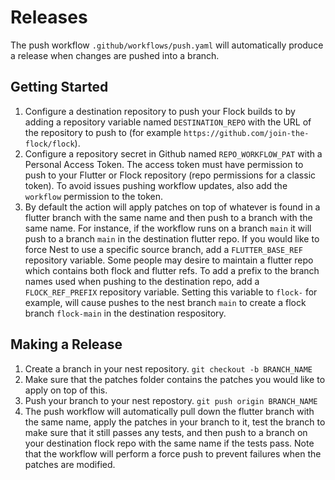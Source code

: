# Releases

The push workflow ```.github/workflows/push.yaml``` will automatically produce a release when changes are pushed into a branch.

## Getting Started

1. Configure a destination repository to push your Flock builds to by adding a repository variable named ```DESTINATION_REPO``` with the URL of the repository to push to (for example ```https://github.com/join-the-flock/flock```). 
2. Configure a repository secret in Github named ```REPO_WORKFLOW_PAT``` with a Personal Access Token. The access token must have permission to push to your Flutter or Flock repository (repo permissions for a classic token). To avoid issues pushing workflow updates, also add the ```workflow``` permission to the token.
3. By default the action will apply patches on top of whatever is found in a flutter branch with the same name and then push to a branch with the same name. For instance, if the workflow runs on a branch ```main``` it will push to a branch ```main``` in the destination flutter repo. If you would like to force Nest to use a specific source branch, add a ```FLUTTER_BASE_REF``` repository variable. Some people may desire to maintain a flutter repo which contains both flock and flutter refs. To add a prefix to the branch names used when pushing to the destination repo, add a ```FLOCK_REF_PREFIX``` repository variable. Setting this variable to ```flock-``` for example, will cause pushes to the nest branch ```main``` to create a flock branch ```flock-main``` in the destination respository.

## Making a Release

1. Create a branch in your nest repository. ```git checkout -b BRANCH_NAME```
2. Make sure that the patches folder contains the patches you would like to apply on top of this.
3. Push your branch to your nest repostory. ```git push origin BRANCH_NAME```
4. The push workflow will automatically pull down the flutter branch with the same name, apply the patches in your branch to it, test the branch to make sure that it still passes any tests, and then push to a branch on your destination flock repo with the same name if the tests pass. Note that the workflow will perform a force push to prevent failures when the patches are modified.